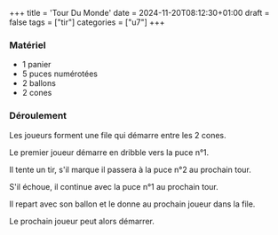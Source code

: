 +++
title = 'Tour Du Monde'
date = 2024-11-20T08:12:30+01:00
draft = false
tags = ["tir"]
categories = ["u7"]
+++

### Matériel

* 1 panier
* 5 puces numérotées
* 2 ballons
* 2 cones

### Déroulement

Les joueurs forment une file qui démarre entre les 2 cones.

Le premier joueur démarre en dribble vers la puce n°1.

Il tente un tir, s'il marque il passera à la puce n°2 au prochain tour.

S'il échoue, il continue avec la puce n°1 au prochain tour.

Il repart avec son ballon et le donne au prochain joueur dans la file.

Le prochain joueur peut alors démarrer.
